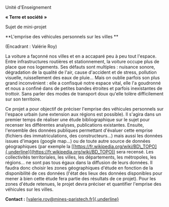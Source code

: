 Unité d'Enseignement

**« Terre et société »**

Sujet de mini-projet

**L'emprise des véhicules personnels sur les villes **

(Encadrant : Valérie Roy)

La voiture a façonné nos villes et en a accaparé peu à peu tout
l'espace. Entre infrastructures routières et stationnement, la voiture
occupe plus de place que nos logements. Ses défauts sont multiples :
nuisance sonore, dégradation de la qualité de l'air, cause d'accident et
de stress, pollution visuelle, ruissellement des eaux de pluie... Mais
on oublie parfois son plus grand inconvénient : elle a confisqué notre
espace vital, elle l'a goudronné et nous a confiné dans de petites
bandes étroites et parfois inexistantes de trottoir. Sans parler des
modes de transport doux qu'elle tolère difficilement sur son territoire.

Ce projet a pour objectif de préciser l'emprise des véhicules personnels
sur l'espace urbain (une extension aux régions est possible). Il s'agira
dans un premier temps de réaliser une étude bibliographique sur le sujet
pour recenser les différentes analyses, publications existantes.
Ensuite, l'ensemble des données publiques permettant d'évaluer cette
emprise (fichiers des immatriculations, des constructeurs...) mais aussi
les données issues d'images (google map...) ou de toute autre source de
données géographiques (par exemple la
[[https://fr.wikipedia.org/wiki/BD\_TOPO]{.underline}](https://fr.wikipedia.org/wiki/BD_TOPO))
sera recensé. Les collectivités territoriales, les villes, les
départements, les métropoles, les régions... ne sont pas tous égaux dans
la diffusion de leurs données. Il faudra donc choisir les zones
géographiques d'étude en fonction de la disponibilité de ces données
(l'état des lieux des données disponibles pour mener à bien cette étude
fera partie des résultats de ce projet). Pour les zones d'étude
retenues, le projet devra préciser et quantifier l'emprise des véhicules
sur les villes.

**Contact :**
[[valerie.roy\@mines-paristech.fr]{.underline}](mailto:valerie.roy@mines-paristech.fr)
